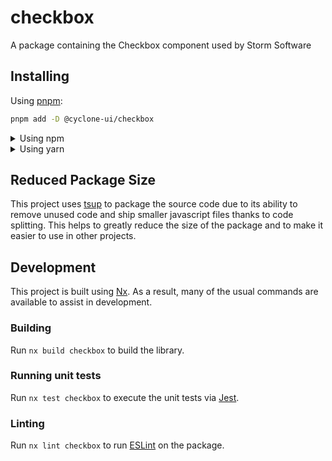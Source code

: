 <!-- START header -->
<!-- END header -->

# checkbox

A package containing the Checkbox component used by Storm Software

<!-- START doctoc -->
<!-- END doctoc -->

## Installing

Using [pnpm](http://pnpm.io):

```bash
pnpm add -D @cyclone-ui/checkbox
```

<details>
  <summary>Using npm</summary>

```bash
npm install -D @cyclone-ui/checkbox
```

</details>

<details>
  <summary>Using yarn</summary>

```bash
yarn add -D @cyclone-ui/checkbox
```

</details>

## Reduced Package Size

This project uses [tsup](https://tsup.egoist.dev/) to package the source code due to its ability to remove unused code and ship smaller javascript files thanks to code splitting. This helps to greatly reduce the size of the package and to make it easier to use in other projects.

## Development

This project is built using [Nx](https://nx.dev). As a result, many of the usual commands are available to assist in development.

### Building

Run `nx build checkbox` to build the library.

### Running unit tests

Run `nx test checkbox` to execute the unit tests via [Jest](https://jestjs.io).

### Linting

Run `nx lint checkbox` to run [ESLint](https://eslint.org/) on the package.

<!-- START footer -->
<!-- END footer -->
